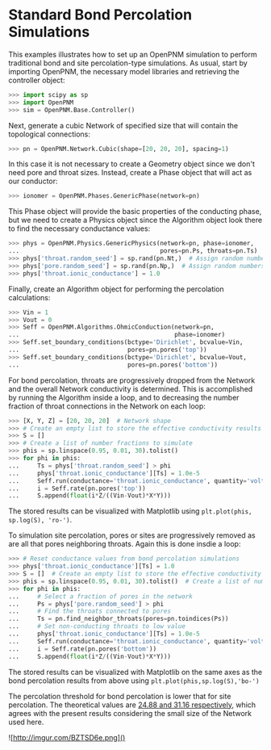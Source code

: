 # Standard Bond Percolation Simulations

This examples illustrates how to set up an OpenPNM simulation to perform traditional bond and site percolation-type simulations. As usual, start by importing OpenPNM, the necessary model libraries and retrieving the controller object:

``` python
>>> import scipy as sp
>>> import OpenPNM
>>> sim = OpenPNM.Base.Controller()

```

Next, generate a cubic Network of specified size that will contain the topological connections:

``` python
>>> pn = OpenPNM.Network.Cubic(shape=[20, 20, 20], spacing=1)

```

In this case it is not necessary to create a Geometry object since we don't need pore and throat sizes.  Instead, create a Phase object that will act as our conductor:

``` python
>>> ionomer = OpenPNM.Phases.GenericPhase(network=pn)

```

This Phase object will provide the basic properties of the conducting phase, but we need to create a Physics object since the Algorithm object look there to find the necessary conductance values:

``` python
>>> phys = OpenPNM.Physics.GenericPhysics(network=pn, phase=ionomer,
...                                       pores=pn.Ps, throats=pn.Ts)
>>> phys['throat.random_seed'] = sp.rand(pn.Nt,)  # Assign random numbers to throats
>>> phys['pore.random_seed'] = sp.rand(pn.Np,)  # Assign random numbers to pores
>>> phys['throat.ionic_conductance'] = 1.0

```

Finally, create an Algorithm object for performing the percolation calculations:

``` python
>>> Vin = 1
>>> Vout = 0
>>> Seff = OpenPNM.Algorithms.OhmicConduction(network=pn,
...                                           phase=ionomer)
>>> Seff.set_boundary_conditions(bctype='Dirichlet', bcvalue=Vin,
...                              pores=pn.pores('top'))
>>> Seff.set_boundary_conditions(bctype='Dirichlet', bcvalue=Vout,
...                              pores=pn.pores('bottom'))

```

For bond percolation, throats are progressively dropped from the Network and the overall Network conductivity is determined.  This is accomplished by running the Algorithm inside a loop, and to decreasing the number fraction of throat connections in the Network on each loop:

``` python
>>> [X, Y, Z] = [20, 20, 20]  # Network shape
>>> # Create an empty list to store the effective conductivity results
>>> S = []
>>> # Create a list of number fractions to simulate
>>> phis = sp.linspace(0.95, 0.01, 30).tolist()
>>> for phi in phis:
...     Ts = phys['throat.random_seed'] > phi
...     phys['throat.ionic_conductance'][Ts] = 1.0e-5
...     Seff.run(conductance='throat.ionic_conductance', quantity='voltage')
...     i = Seff.rate(pn.pores('top'))
...     S.append(float(i*Z/((Vin-Vout)*X*Y)))

```

The stored results can be visualized with Matplotlib using ``plt.plot(phis, sp.log(S), 'ro-')``.

To simulation site percolation, pores or sites are progressively removed as are all that pores neighboring throats.  Again this is done insdie a loop:

``` python
>>> # Reset conductance values from bond percolation simulations
>>> phys['throat.ionic_conductance'][Ts] = 1.0
>>> S = []  # Create an empty list to store the effective conductivity results
>>> phis = sp.linspace(0.95, 0.01, 30).tolist()  # Create a list of number fractions to simulate
>>> for phi in phis:
...     # Select a fraction of pores in the network
...     Ps = phys['pore.random_seed'] > phi
...     # Find the throats connected to pores
...     Ts = pn.find_neighbor_throats(pores=pn.toindices(Ps))
...     # Set non-conducting throats to low value
...     phys['throat.ionic_conductance'][Ts] = 1.0e-5
...     Seff.run(conductance='throat.ionic_conductance', quantity='voltage')
...     i = Seff.rate(pn.pores('bottom'))
...     S.append(float(i*Z/((Vin-Vout)*X*Y)))

```

The stored results can be visualized with Matplotlib on the same axes as the bond percolation results from above using ``plt.plot(phis,sp.log(S),'bo-')``

The percolation threshold for bond percolation is lower that for site percolation.  The theoretical values are [24.88 and 31.16 respectively](http://en.wikipedia.org/wiki/Percolation_threshold#Thresholds_on_3D_lattices), which agrees with the present results considering the small size of the Network used here.

![http://imgur.com/BZTSD6e.png]()
